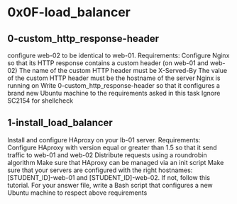 # 0x0F-load_balancer
## 0-custom_http_response-header
configure web-02 to be identical to web-01.
Requirements:
Configure Nginx so that its HTTP response contains a custom header (on web-01 and web-02)
The name of the custom HTTP header must be X-Served-By
The value of the custom HTTP header must be the hostname of the server Nginx is running on
Write 0-custom_http_response-header so that it configures a brand new Ubuntu machine to the requirements asked in this task
Ignore SC2154 for shellcheck
## 1-install_load_balancer
Install and configure HAproxy on your lb-01 server.
Requirements:
Configure HAproxy with version equal or greater than 1.5 so that it send traffic to web-01 and web-02
Distribute requests using a roundrobin algorithm
Make sure that HAproxy can be managed via an init script
Make sure that your servers are configured with the right hostnames: [STUDENT_ID]-web-01 and [STUDENT_ID]-web-02. If not, follow this tutorial.
For your answer file, write a Bash script that configures a new Ubuntu machine to respect above requirements
